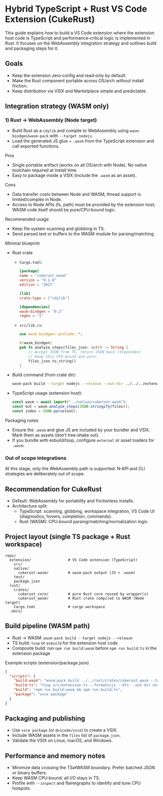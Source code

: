 # Hybrid TypeScript + Rust VS Code Extension (CukeRust)

This guide explains how to build a VS Code extension where the extension host code is TypeScript and performance‑critical logic is implemented in Rust. It focuses on the WebAssembly integration strategy and outlines build and packaging steps for it.

## Goals

- Keep the extension zero‑config and read‑only by default.
- Make the Rust component portable across OS/arch without install friction.
- Keep distribution via VSIX and Marketplace simple and predictable.

## Integration strategy (WASM only)

### 1) Rust → WebAssembly (Node target)

- Build Rust as a `cdylib` and compile to WebAssembly using `wasm-bindgen`/`wasm-pack` with `--target nodejs`.
- Load the generated JS glue + `.wasm` from the TypeScript extension and call exported functions.

Pros

- Single portable artifact (works on all OS/arch with Node). No native toolchain required at install time.
- Easy to package inside a VSIX (include the `.wasm` as an asset).

Cons

- Data transfer costs between Node and WASM; thread support is limited/complex in Node.
- Access to Node APIs (fs, path) must be provided by the extension host; WASM code itself should be pure/CPU‑bound logic.

Recommended usage

- Keep file system scanning and globbing in TS.
- Send parsed text or buffers to the WASM module for parsing/matching.

Minimal blueprint

- Rust crate
  - `Cargo.toml`:

    ```toml
    [package]
    name = "cukerust_wasm"
    version = "0.1.0"
    edition = "2021"

    [lib]
    crate-type = ["cdylib"]

    [dependencies]
    wasm-bindgen = "0.2"
    regex = "1"
    ```

  - `src/lib.rs`:

    ```rust
    use wasm_bindgen::prelude::*;

    #[wasm_bindgen]
    pub fn analyze_steps(files_json: &str) -> String {
        // Accept JSON from TS, return JSON back (StepIndex)
        // Keep this CPU-bound and pure.
        files_json.to_string()
    }
    ```

- Build command (from crate dir):

  ```bash
  wasm-pack build --target nodejs --release --out-dir ../../../extension/native/cukerust-wasm
  ```

- TypeScript usage (extension host):

  ```ts
  const wasm = await import("../native/cukerust-wasm");
  const out = wasm.analyze_steps(JSON.stringify(files));
  const index = JSON.parse(out);
  ```

Packaging notes

- Ensure the `.wasm` and glue JS are included by your bundler and VSIX. Mark them as assets (don’t tree‑shake out).
- If you bundle with esbuild/tsup, configure `external` or asset loaders for `.wasm`.

### Out of scope integrations

At this stage, only the WebAssembly path is supported. N‑API and CLI strategies are deliberately out of scope.

## Recommendation for CukeRust

- Default: WebAssembly for portability and frictionless installs.
- Architecture split:
  - TypeScript: scanning, globbing, workspace integration, VS Code UI (diagnostics, hovers, completion, commands).
  - Rust (WASM): CPU‑bound parsing/matching/normalization logic.

## Project layout (single TS package + Rust workspace)

```
repo/
  extension/                 # VS Code extension (TypeScript)
    src/
    native/
      cukerust-wasm/         # wasm-pack output (JS + .wasm)
    test/
    package.json
  rust/
    crates/
      cukerust_core/         # pure Rust core reused by wrapper(s)
      cukerust_wasm/         # Rust crate compiled to WASM (Node target)
    Cargo.toml               # cargo workspace
  .docs/
```

## Build pipeline (WASM path)

- Rust → WASM: `wasm-pack build --target nodejs --release`
- TS build: `tsup` or `esbuild` for the extension host code
- Composite build: run `npm run build:wasm` before `npm run build:ts` in the extension package

Example scripts (extension/package.json)

```json
{
  "scripts": {
    "build:wasm": "wasm-pack build ../../rust/crates/cukerust_wasm --target nodejs --release --out-dir ./native/cukerust-wasm",
    "build:ts": "tsup src/extension.ts --format=cjs --dts --out-dir out",
    "build": "npm run build:wasm && npm run build:ts",
    "package": "vsce package"
  }
}
```

## Packaging and publishing

- Use `vsce package` (or `@vscode/vsce`) to create a VSIX.
- Include WASM assets in the `files` list of `package.json`.
- Validate the VSIX on Linux, macOS, and Windows.

## Performance and memory notes

- Minimize data crossing the TS⇄WASM boundary. Prefer batched JSON or binary buffers.
- Keep WASM CPU‑bound; all I/O stays in TS.
- Profile with `--inspect` and flamegraphs to identify and tune CPU hotspots.
